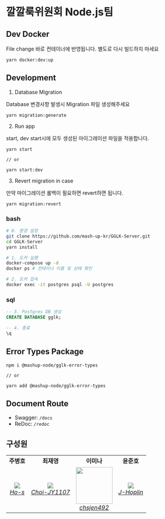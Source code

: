 # 깔깔룩위원회 Node.js팀

## Dev Docker

File change 바로 컨테이너에 반영됩니다. 별도로 다시 빌드하지 마세요

```
yarn docker:dev:up
```

## Development

1. Database Migration

Database 변경사항 발생시 Migration 파일 생성해주세요

```
yarn migration:generate
```

2. Run app

start, dev start시에 모두 생성된 마이그레이션 파일을 적용합니다.

```
yarn start

// or

yarn start:dev
```

3. Revert migration in case

만약 마이그레이션 롤백이 필요하면 revert하면 됩니다.

```
yarn migration:revert
```

### bash

```bash
# 0. 환경 설정
git clone https://github.com/mash-up-kr/GGLK-Server.git
cd GGLK-Server
yarn install

# 1. 도커 실행
docker-compose up -d
docker ps # 컨테이너 이름 및 상태 확인

# 2. 도커 접속
docker exec -it postgres psql -U postgres
```

### sql

```sql
-- 3. Postgres DB 생성
CREATE DATABASE gglk;

-- 4. 종료
\q
```

## Error Types Package

```
npm i @mashup-node/gglk-error-types

// or

yarn add @mashup-node/gglk-error-types
```

## Document Route

- Swagger: `/docs`
- ReDoc: `/redoc`

## 구성원

<table>
    <tr align="center">
        <td><B>주병호<B></td>
        <td><B>최재영<B></td>
        <td><B>이미나<B></td>
        <td><B>윤준호<B></td>
    </tr>
    <tr align="center">
        <td>
            <img src="https://github.com/Ho-s.png?size=100">
            <br>
            <a href="https://github.com/Ho-s"><I>Ho-s</I></a>
        </td>
        <td>
            <img src="https://github.com/Choi-JY1107.png?size=100">
            <br>
            <a href="https://github.com/Choi-JY1107"><I>Choi-JY1107</I></a>
        </td>
        <td>
          <img src="https://github.com/chsjen492.png?size=100" width="100">
            <br>
            <a href="https://github.com/chsjen492"><I>chsjen492</I></a>
        </td>
        <td>
          <img src="https://github.com/J-Hoplin.png?size=100">
            <br>
            <a href="https://github.com/J-Hoplin"><I>J-Hoplin</I></a>
        </td>
    </tr>
</table>
